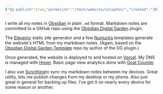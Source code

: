```yaml
---
{"dg-publish":true,"permalink":"/tech/website/colophon/","created":"2024-08-15","updated":"2024-08-20"}
---
```



I write all my notes in [Obsidian](https://obsidian.md/) in plain `.md` format. Markdown notes are committed to a GitHub repo using the [Obsidian Digital Garden](https://github.com/oleeskild/obsidian-digital-garden) plugin.

The [Eleventy](https://www.11ty.dev/) static site generator and a few [Nunjucks](https://mozilla.github.io/nunjucks/) templates generate the website's HTML from my markdown notes. (Again, based on the [Obsidian Digital Garden Template](https://github.com/oleeskild/digitalgarden) repo by author of the DG plugin.)

Once generated, the website is deployed to and hosted on [Vercel](https://vercel.com/). My DNS is managed with [Hover](https://www.hover.com/). Basic page view analytics done with [Goat Counter](https://www.goatcounter.com/).

I also use [Syncthing](https://syncthing.net/)to sync my markdown notes between my devices. Great utility, lets me publish changes from my desktop or my phone. Also just great in general for backing up files. I've got it on nearly every device for some reason or another.
